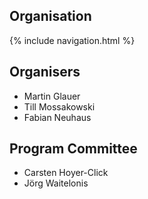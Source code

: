 ## Organisation

{% include navigation.html %}

## Organisers

* Martin Glauer
* Till Mossakowski
* Fabian Neuhaus

## Program Committee

* Carsten Hoyer-Click
* Jörg Waitelonis
